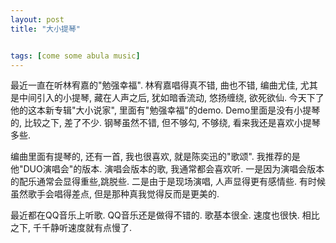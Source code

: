 ```yaml
---
layout: post
title: "大小提琴"


tags: [come some abula music]
---
```

最近一直在听林宥嘉的"勉强幸福". 林宥嘉唱得真不错, 曲也不错, 编曲尤佳, 尤其是中间引入的小提琴, 藏在人声之后, 犹如暗香流动, 悠扬缠绕, 欲死欲仙.
今天下了他的这本新专辑"大小说家", 里面有"勉强幸福"的demo. Demo里面是没有小提琴的, 比较之下, 差了不少. 钢琴虽然不错, 但不够勾, 不够绕, 看来我还是喜欢小提琴多些.

编曲里面有提琴的, 还有一首, 我也很喜欢, 就是陈奕迅的"歌颂". 我推荐的是他"DUO演唱会"的版本. 演唱会版本的歌, 我通常都会喜欢听. 一是因为演唱会版本的配乐通常会显得重些,跳脱些. 二是由于是现场演唱, 人声显得更有感情些. 有时候虽然歌手会唱得差点, 但是那种真我觉得反而是更美的.

最近都在QQ音乐上听歌. QQ音乐还是做得不错的. 歌基本很全. 速度也很快. 相比之下, 千千静听速度就有点慢了.
